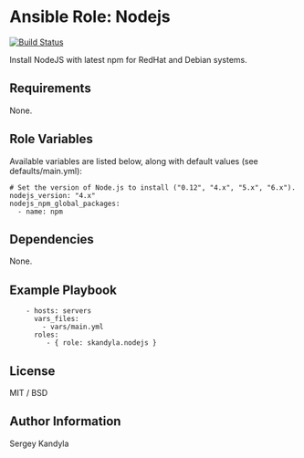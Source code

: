 Ansible Role: Nodejs
=========

[![Build Status](https://travis-ci.org/skandyla/ansible-role-nodejs.svg?branch=master)](https://travis-ci.org/skandyla/ansible-role-nodejs)

Install NodeJS with latest npm for RedHat and Debian systems.

Requirements
------------

None.

Role Variables
--------------

Available variables are listed below, along with default values (see defaults/main.yml):

```
# Set the version of Node.js to install ("0.12", "4.x", "5.x", "6.x").
nodejs_version: "4.x"
nodejs_npm_global_packages: 
  - name: npm
```

Dependencies
------------

None.

Example Playbook
----------------

```
    - hosts: servers
      vars_files:
        - vars/main.yml
      roles:
         - { role: skandyla.nodejs }
```


License
-------

MIT / BSD

Author Information
------------------

Sergey Kandyla
